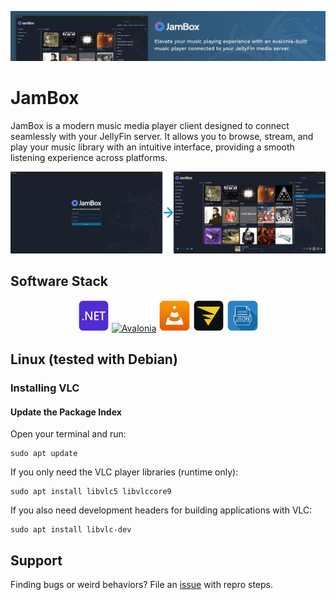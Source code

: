 ![JamBox GitHub Banner](/Assets/Images/jambox-banner.jpg)

# JamBox

JamBox is a modern music media player client designed to connect seamlessly with your JellyFin server. It allows you to browse, stream, and play your music library with an intuitive interface, providing a smooth listening experience across platforms.

![JamBox GitHub Banner](/Assets/Images/jambox-screens.png)

## Software Stack

<div align="center">
  <a href="https://dotnet.microsoft.com/en-us/"><img width="10%" src="/Assets/images/tile-net.png" alt=".NET"></a>
  <a href="https://avaloniaui.net/"><img width="10%" src="/Assets/Images/tile-avalonia.png.png" alt="Avalonia"/></a>
  <a href="https://www.videolan.org/vlc/"><img width="10%" src="/Assets/Images/tile-vlc.png" alt="VLC"/></a>
  <a href="https://velopack.io/"><img width="10%" src="/Assets/Images/tile-velopack.png" alt="Velopack"/></a>
  <a href="https://learn.microsoft.com/en-us/dotnet/api/system.text.json?view=net-9.0/"><img width="10%" src="/Assets/Images/tile-json.png" alt="Json"></a>
</div>

## Linux (tested with Debian)

### Installing VLC

#### Update the Package Index

Open your terminal and run:

```
sudo apt update
```

If you only need the VLC player libraries (runtime only):

```
sudo apt install libvlc5 libvlccore9
```

If you also need development headers for building applications with VLC:

```
sudo apt install libvlc-dev
```


## Support

Finding bugs or weird behaviors? File an [issue](https://github.com/adrianstevens/JamBox/issues) with repro steps.